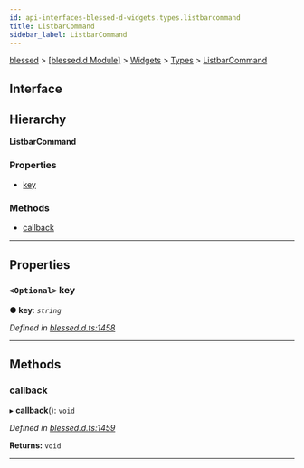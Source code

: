 ```yaml
---
id: api-interfaces-blessed-d-widgets.types.listbarcommand
title: ListbarCommand
sidebar_label: ListbarCommand
---
```


[blessed](api-readme.md) > [[blessed.d Module]](api-modules-blessed-d-module.md) > [Widgets](api-modules-blessed-d-widgets.md) > [Types](api-modules-blessed-d-widgets.types.md) > [ListbarCommand](api-interfaces-blessed-d-widgets.types.listbarcommand.md)

## Interface

## Hierarchy

**ListbarCommand**

### Properties

* [key](api-interfaces-blessed-d-widgets.types.listbarcommand.md#key)

### Methods

* [callback](api-interfaces-blessed-d-widgets.types.listbarcommand.md#callback)

---

## Properties

<a id="key"></a>

### `<Optional>` key

**● key**: *`string`*

*Defined in [blessed.d.ts:1458](https://github.com/cancerberoSgx/accursed/blob/f66c8ce/src/declarations/blessed.d.ts#L1458)*

___

## Methods

<a id="callback"></a>

###  callback

▸ **callback**(): `void`

*Defined in [blessed.d.ts:1459](https://github.com/cancerberoSgx/accursed/blob/f66c8ce/src/declarations/blessed.d.ts#L1459)*

**Returns:** `void`

___

